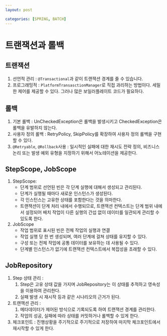 ```yaml
---
layout: post

categories: [SPRING, BATCH]
---
```


# 트랜잭션과 롤백
## 트랜잭션
1. 선언적 관리 : `@Transactional`과 같이 트랜잭션 경계를 줄 수 있습니다.
2. 프로그래밍적 : `PlatformTransasctionManager`로 직접 과리하는 방법이다. 세밀한 제어를 제공할 수 있다. 그러나 많은 보일러플레이트 코드가 필요하다.
## 롤백
1. 기본 롤백 : UnCheckedException은 롤백을 발생시키고 CheckedException은 롤백을 유발하지 않는다.
2. 사용자 정의 롤백 : RetryPolicy, SkipPolicy를 확장하여 사용자 정의 롤백을 구현할 수 있다.
3. `@Retryable`, `@Rollback`사용 : 일시적인 실패에 대한 재시도 전략 정의, 비즈니스 논리 또는 발생 예외 유형을 지정하기 위해서 어노테이션을 제공한다.
## StepScope, JobScope
1. StepScope:
	- 단계 범위로 선언된 빈은 각 단계 실행에 대해서 생성되고 관리된다.
	- 단계가 실행될 때마다 새로운 인스턴스가 생성된다.
	- 각 인스턴스는 고유한 상태를 포함한다는 것을 의마한다.
	- 트랜잭션이 단계 처리 내에서 수행되므로, 트랜잭션 컨텍스트는 단계 범위 내에서 설정되어 배치 작업이 다른 실행의 간섭 없이 데이터를 일관되게 관리할 수 있도록 한다.
2.  JobScope
	- 작업 범위로 표시된 빈은 전체 작업의 실행과 연결
	- 작업 실행 당 한 번 생성되며, 여러 단계에 걸쳐 상태를 유지할 수 있다.
	- 구성 또는 전체 작업에 공통 데이터를 보유하는 데 사용될 수 있다.
	- 단계별 인스턴스가 없기에 트랜잭션 컨텍스트에서 복잡성을 초래할 수 있다.

## JobRepository
1. Step 상태 관리 :
	1. Step은 고유 상태 값을 가지며 JobRepository는 이 상태를 추적하고 영속성을 이용하여 관리한다.
	2. 실패 발생 시 재시작 등과 같은 시나리오의 근거가 된다.
2. 트랜잭션 관리 :
	1. 메타데이터가 제어된 방식으로 기록되도록 하여 트랜잭션 경계를 관리한다.
	2. 작업의 성공, 실패에 따라 상태를 커밋하거나 롤백할 수 있게 한다.
3. 체크포인트 : 진행상황을 주기적으로 주기적으로 저장하여 마지막 체크포인트에서 재시작할 수 있게 한다.

